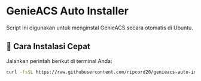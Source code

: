 # GenieACS Auto Installer

Script ini digunakan untuk menginstal GenieACS secara otomatis di Ubuntu.

## 🚀 Cara Instalasi Cepat

Jalankan perintah berikut di terminal Anda:

```bash
curl -fsSL https://raw.githubusercontent.com/ripcord20/genieacs-auto-install/main/genieacs_auto_install.sh | bash

